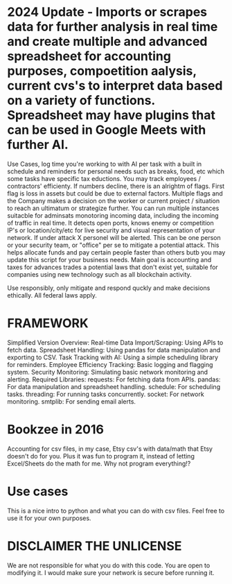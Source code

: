 # 2024 Update - Imports or scrapes data for further analysis in real time and create multiple and advanced spreadsheet for accounting purposes, compoetition aalysis, current cvs's to interpret data based on a variety of functions. Spreadsheet may have plugins that can be used in Google Meets with further AI.

Use Cases, log time you're working to with AI per task with a built in schedule and reminders for personal needs such as breaks, food, etc which some tasks have specific tax eductions. You may track employees / contractors' efficienty. If numbers decline, there is an alrightm of flags. First flag is loss in assets but could be due to external factors. Multiple flags and the Company makes a decision on the worker or current project / situation to reach an ultimatum or strategize further. You can run multiple instances suitacble for adminsats monotoring incoming data, including the incoming of traffic in real time. It detects open ports, knows enemy or competition IP's or location/city/etc for live security and visual representation of your network. If under attack X personel will be alerted. This can be one person or your security team, or "office" per se to mitigate a potential attack. This helps allocate funds and pay certain people faster than others butb you may update this script for your business needs. Main goal is accounting and taxes for advances trades a potential laws that don't exist yet, suitable for companies using new technology such as all blockchain activity. 

Use responsibly, only mitigate and respond quckly and make decisions ethically. All federal laws apply. 

# FRAMEWORK
Simplified Version Overview:
Real-time Data Import/Scraping: Using APIs to fetch data.
Spreadsheet Handling: Using pandas for data manipulation and exporting to CSV.
Task Tracking with AI: Using a simple scheduling library for reminders.
Employee Efficiency Tracking: Basic logging and flagging system.
Security Monitoring: Simulating basic network monitoring and alerting.
Required Libraries:
requests: For fetching data from APIs.
pandas: For data manipulation and spreadsheet handling.
schedule: For scheduling tasks.
threading: For running tasks concurrently.
socket: For network monitoring.
smtplib: For sending email alerts.

# Bookzee in 2016
Accounting for csv files, in my case, Etsy csv's with data/math that Etsy doesn't do for you. Plus it was fun to program it, instead of letting Excel/Sheets do the math for me. Why not program everything!?

# Use cases
This is a nice intro to python and what you can do with csv files. Feel free to use it for your own purposes.

# DISCLAIMER THE UNLICENSE
We are not responsible for what you do with this code. You are open to modifying it. I would make sure your network is secure before running it.
